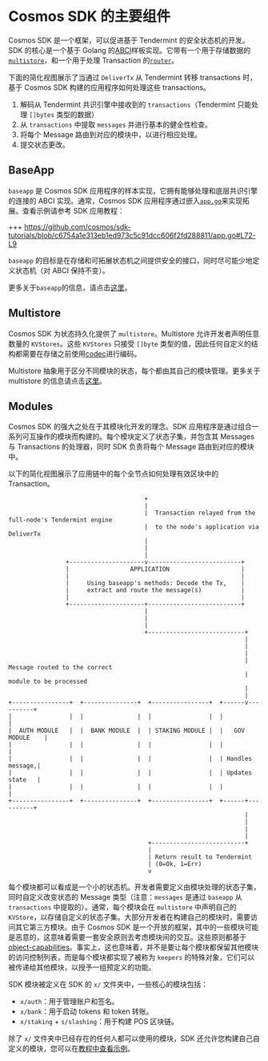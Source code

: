 # Cosmos SDK 的主要组件

Cosmos SDK 是一个框架，可以促进基于 Tendermint 的安全状态机的开发。SDK 的核心是一个基于 Golang 的[ABCI](https://docs.cosmos.network/master/intro/sdk-app-architecture.html#abci)样板实现。它带有一个用于存储数据的[`multistore`](https://docs.cosmos.network/master/core/store.html#multistore)，和一个用于处理 Transaction 的[`router`](https://docs.cosmos.network/master/core/baseapp.html#routing)。

下面的简化视图展示了当通过 `DeliverTx` 从 Tendermint 转移 transactions 时，基于 Cosmos SDK 构建的应用程序如何处理这些 transactions。

1. 解码从 Tendermint 共识引擎中接收到的 `transactions`（Tendermint 只能处理 `[]bytes` 类型的数据）
2. 从 `transactions` 中提取 `messages` 并进行基本的健全性检查。
3. 将每个 Message 路由到对应的模块中，以进行相应处理。
4. 提交状态更改。

## BaseApp

`baseapp` 是 Cosmos SDK 应用程序的样本实现，它拥有能够处理和底层共识引擎的连接的 ABCI 实现。通常，Cosmos SDK 应用程序通过嵌入[`app.go`](https://docs.cosmos.network/master/basics/app-anatomy.html#core-application-file)来实现拓展。查看示例请参考 SDK 应用教程：

+++ https://github.com/cosmos/sdk-tutorials/blob/c6754a1e313eb1ed973c5c91dcc606f2fd288811/app.go#L72-L9

`baseapp` 的目标是在存储和可拓展状态机之间提供安全的接口，同时尽可能少地定义状态机（对 ABCI 保持不变）。

更多关于`baseapp`的信息，请点击[这里](https://docs.cosmos.network/master/core/baseapp.html)。

## Multistore

Cosmos SDK 为状态持久化提供了 `multistore`。Multistore 允许开发者声明任意数量的 `KVStores`。这些 `KVStores` 只接受 `[]byte` 类型的值，因此任何自定义的结构都需要在存储之前使用[codec](https://docs.cosmos.network/master/core/encoding.html)进行编码。

Multistore 抽象用于区分不同模块的状态，每个都由其自己的模块管理。更多关于 multistore 的信息请点击[这里](https://docs.cosmos.network/master/core/store.html#multistore)。

## Modules

Cosmos SDK 的强大之处在于其模块化开发的理念。SDK 应用程序是通过组合一系列可互操作的模块而构建的。每个模块定义了状态子集，并包含其 Messages 与 Transactions 的处理器，同时 SDK 负责将每个 Message 路由到对应的模块中。

以下的简化视图展示了应用链中的每个全节点如何处理有效区块中的 Transaction。

```
                                      +
                                      |
                                      |  Transaction relayed from the full-node's Tendermint engine
                                      |  to the node's application via DeliverTx
                                      |
                                      |
                                      |
                +---------------------v--------------------------+
                |                 APPLICATION                    |
                |                                                |
                |     Using baseapp's methods: Decode the Tx,    |
                |     extract and route the message(s)           |
                |                                                |
                +---------------------+--------------------------+
                                      |
                                      |
                                      |
                                      +---------------------------+
                                                                  |
                                                                  |
                                                                  |
                                                                  |  Message routed to the correct
                                                                  |  module to be processed
                                                                  |
                                                                  |
+----------------+  +---------------+  +----------------+  +------v----------+
|                |  |               |  |                |  |                 |
|  AUTH MODULE   |  |  BANK MODULE  |  | STAKING MODULE |  |   GOV MODULE    |
|                |  |               |  |                |  |                 |
|                |  |               |  |                |  | Handles message,|
|                |  |               |  |                |  | Updates state   |
|                |  |               |  |                |  |                 |
+----------------+  +---------------+  +----------------+  +------+----------+
                                                                  |
                                                                  |
                                                                  |
                                                                  |
                                       +--------------------------+
                                       |
                                       | Return result to Tendermint
                                       | (0=Ok, 1=Err)
                                       v
```

每个模块都可以看成是一个小的状态机。开发者需要定义由模块处理的状态子集，同时自定义改变状态的 Message 类型（注意：`messages` 是通过 `baseapp` 从 `transactions` 中提取的）。通常，每个模块会在 `multistore` 中声明自己的 `KVStore`，以存储自定义的状态子集。大部分开发者在构建自己的模块时，需要访问其它第三方模块。由于 Cosmos SDK 是一个开放的框架，其中的一些模块可能是恶意的，这意味着需要一套安全原则去考虑模块间的交互。这些原则都基于[object-capabilities](https://docs.cosmos.network/master/core/ocap.html)。事实上，这也意味着，并不是要让每个模块都保留其他模块的访问控制列表，而是每个模块都实现了被称为 `keepers` 的特殊对象，它们可以被传递给其他模块，以授予一组预定义的功能。

SDK 模块被定义在 SDK 的 `x/` 文件夹中，一些核心的模块包括：

- `x/auth`：用于管理账户和签名。
- `x/bank`：用于启动 tokens 和 token 转账。
- `x/staking` + `s/slashing`：用于构建 POS 区块链。

除了 `x/` 文件夹中已经存在的任何人都可以使用的模块，SDK 还允许您构建自己自定义的模块，您可以在[教程中查看示例](https://cosmos.network/docs/tutorial/keeper.html)。
